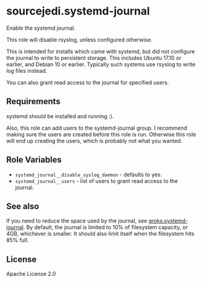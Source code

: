 # sourcejedi.systemd-journal

Enable the systemd journal.

This role will disable rsyslog, unless configured otherwise.

This is intended for installs which came with systemd, but did not configure the journal to write to persistent storage.  This includes Ubuntu 17.10 or earlier, and Debian 10 or earlier.  Typically such systems use rsyslog to write log files instead.

You can also grant read access to the journal for specified users.


## Requirements

systemd should be installed and running :).

Also, this role can add users to the systemd-journal group.  I recommend making sure the users are created before this role is run.  Otherwise this role will end up creating the users, which is probably not what you wanted.


## Role Variables

* `systemd_journal__disable_syslog_daemon` - defaults to yes.
* `systemd_journal__users` - list of users to grant read access to the journal.


## See also

If you need to reduce the space used by the journal, see
[groks.systemd-journal](https://galaxy.ansible.com/groks/systemd-journal/).
By default, the journal is limited to 10% of filesystem capacity, or 4GB, whichever is smaller.
It should also limit itself when the filesystem hits 85% full.

## License

Apache License 2.0
